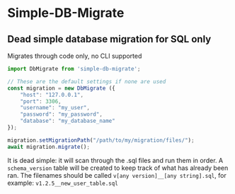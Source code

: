 # Simple-DB-Migrate

## Dead simple database migration for SQL only

Migrates through code only, no CLI supported


```javascript
import DbMigrate from 'simple-db-migrate';

// These are the default settings if none are used
const migration = new DbMigrate ({
    "host": "127.0.0.1",
    "port": 3306,
    "username": "my_user",
    "password": "my_password",
    "database": "my_database_name"
});

migration.setMigrationPath("/path/to/my/migration/files/");
await migration.migrate();
```

It is dead simple: it will scan through the .sql files and run them in order.
A `schema_version` table will be created to keep track of what has already been ran. 
The filenames should be called `v[any version]__[any string].sql`, for example: `v1.2.5__new_user_table.sql`
